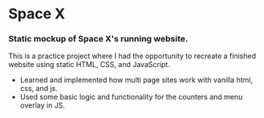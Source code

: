 # Space X
### Static mockup of Space X's running website.

This is a practice project where I had the opportunity to recreate a finished website using static HTML, CSS, and JavaScript.

- Learned and implemented how multi page sites work with vanilla html, css, and js. 
- Used some basic logic and functionality for the counters and menu overlay in JS.

